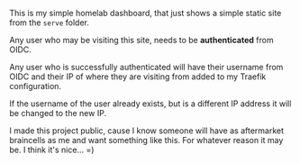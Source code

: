This is my simple homelab dashboard, that just shows a simple static site from the `serve` folder.

Any user who may be visiting this site, needs to be **authenticated** from OIDC.

Any user who is successfully authenticated will have their username from OIDC and their IP of where they are visiting from added to my Traefik configuration.

If the username of the user already exists, but is a different IP address it will be changed to the new IP.

I made this project public, cause I know someone will have as aftermarket braincells as me and want something like this. For whatever reason it may be. I think it's nice... =)
